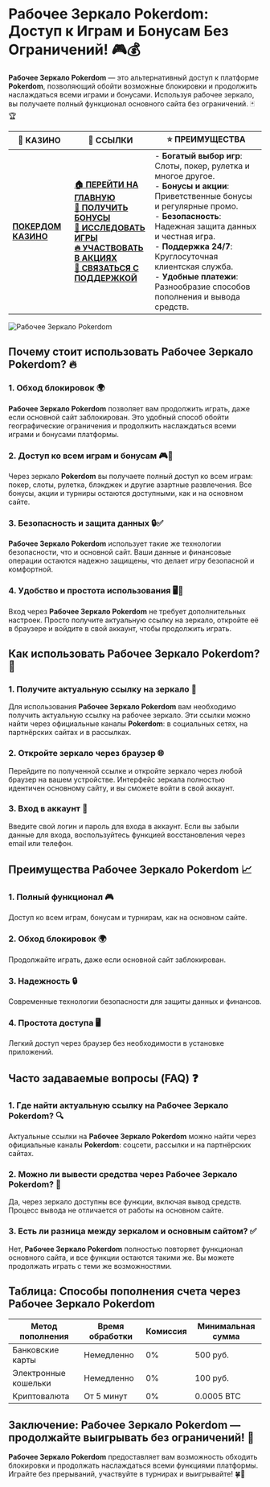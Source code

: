 # **Рабочее Зеркало Pokerdom: Доступ к Играм и Бонусам Без Ограничений!** 🎮💰

**Рабочее Зеркало Pokerdom** — это альтернативный доступ к платформе **Pokerdom**, позволяющий обойти возможные блокировки и продолжить наслаждаться всеми играми и бонусами. Используя рабочее зеркало, вы получаете полный функционал основного сайта без ограничений. 🃏🏆

| 🎰 **КАЗИНО**                             | 🔗 **ССЫЛКИ**                                                                                                                                                                                                 | ⭐ **ПРЕИМУЩЕСТВА**                                                                                     |
|-------------------------------------------|---------------------------------------------------------------------------------------------------------------------------------------------------------------------------------------------------------------|--------------------------------------------------------------------------------------------------------|
| **[ПОКЕРДОМ КАЗИНО](https://brandplay.link/4k77v2yx)** | **[🏠 ПЕРЕЙТИ НА ГЛАВНУЮ](https://brandplay.link/4k77v2yx)** <br> **[🎁 ПОЛУЧИТЬ БОНУСЫ](https://brandplay.link/4k77v2yx)** <br> **[🎲 ИССЛЕДОВАТЬ ИГРЫ](https://brandplay.link/4k77v2yx)** <br> **[🔥 УЧАСТВОВАТЬ В АКЦИЯХ](https://brandplay.link/4k77v2yx)** <br> **[💬 СВЯЗАТЬСЯ С ПОДДЕРЖКОЙ](https://brandplay.link/4k77v2yx)** | - **Богатый выбор игр**: Слоты, покер, рулетка и многое другое.<br>- **Бонусы и акции**: Приветственные бонусы и регулярные промо.<br>- **Безопасность**: Надежная защита данных и честная игра.<br>- **Поддержка 24/7**: Круглосуточная клиентская служба.<br>- **Удобные платежи**: Разнообразие способов пополнения и вывода средств. |

![Рабочее Зеркало Pokerdom](https://sun9-78.userapi.com/impf/c847217/v847217583/ffb95/Q1_QHrnE5fw.jpg?size=1280x439&quality=96&sign=eaada05ad781ebcf409d1ae76d53df79&type=album)

## Почему стоит использовать **Рабочее Зеркало Pokerdom**? 🔥

### 1. **Обход блокировок** 🌍

**Рабочее Зеркало Pokerdom** позволяет вам продолжить играть, даже если основной сайт заблокирован. Это удобный способ обойти географические ограничения и продолжить наслаждаться всеми играми и бонусами платформы.

### 2. **Доступ ко всем играм и бонусам** 🎮💸

Через зеркало **Pokerdom** вы получаете полный доступ ко всем играм: покер, слоты, рулетка, блэкджек и другие азартные развлечения. Все бонусы, акции и турниры остаются доступными, как и на основном сайте.

### 3. **Безопасность и защита данных** 🔒✅

**Рабочее Зеркало Pokerdom** использует такие же технологии безопасности, что и основной сайт. Ваши данные и финансовые операции остаются надежно защищены, что делает игру безопасной и комфортной.

### 4. **Удобство и простота использования** 🖥️📱

Вход через **Рабочее Зеркало Pokerdom** не требует дополнительных настроек. Просто получите актуальную ссылку на зеркало, откройте её в браузере и войдите в свой аккаунт, чтобы продолжить играть.

## Как использовать **Рабочее Зеркало Pokerdom**? 🏁

### 1. **Получите актуальную ссылку на зеркало** 🔗

Для использования **Рабочее Зеркало Pokerdom** вам необходимо получить актуальную ссылку на рабочее зеркало. Эти ссылки можно найти через официальные каналы **Pokerdom**: в социальных сетях, на партнёрских сайтах и в рассылках.

### 2. **Откройте зеркало через браузер** 🌐

Перейдите по полученной ссылке и откройте зеркало через любой браузер на вашем устройстве. Интерфейс зеркала полностью идентичен основному сайту, и вы сможете войти в свой аккаунт.

### 3. **Вход в аккаунт** 📝

Введите свой логин и пароль для входа в аккаунт. Если вы забыли данные для входа, воспользуйтесь функцией восстановления через email или телефон.

## Преимущества **Рабочее Зеркало Pokerdom** 📈

### 1. **Полный функционал** 🎮

Доступ ко всем играм, бонусам и турнирам, как на основном сайте.

### 2. **Обход блокировок** 🌍

Продолжайте играть, даже если основной сайт заблокирован.

### 3. **Надежность** 🔒

Современные технологии безопасности для защиты данных и финансов.

### 4. **Простота доступа** 🖥️

Легкий доступ через браузер без необходимости в установке приложений.

## Часто задаваемые вопросы (FAQ) ❓

### **1. Где найти актуальную ссылку на **Рабочее Зеркало Pokerdom**?** 🔍

Актуальные ссылки на **Рабочее Зеркало Pokerdom** можно найти через официальные каналы **Pokerdom**: соцсети, рассылки и на партнёрских сайтах.

### **2. Можно ли вывести средства через **Рабочее Зеркало Pokerdom**?** 💸

Да, через зеркало доступны все функции, включая вывод средств. Процесс вывода не отличается от работы на основном сайте.

### **3. Есть ли разница между зеркалом и основным сайтом?** ✅

Нет, **Рабочее Зеркало Pokerdom** полностью повторяет функционал основного сайта, и все функции остаются такими же. Вы можете продолжать играть с теми же возможностями.

## Таблица: Способы пополнения счета через **Рабочее Зеркало Pokerdom**

| Метод пополнения   | Время обработки | Комиссия | Минимальная сумма |
|---------------------|------------------|----------|-------------------|
| Банковские карты    | Немедленно       | 0%       | 500 руб.          |
| Электронные кошельки| Немедленно       | 0%       | 100 руб.          |
| Криптовалюта        | От 5 минут       | 0%       | 0.0005 BTC        |

## Заключение: **Рабочее Зеркало Pokerdom** — продолжайте выигрывать без ограничений! 🎉

**Рабочее Зеркало Pokerdom** предоставляет вам возможность обходить блокировки и продолжать наслаждаться всеми функциями платформы. Играйте без прерываний, участвуйте в турнирах и выигрывайте! 🍀🎰

